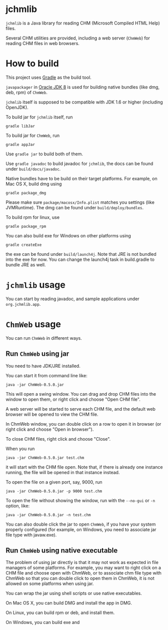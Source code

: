 # jchmlib

`jchmlib` is a Java library for reading CHM (Microsoft Compiled HTML Help) files.

Several CHM utilities are provided, 
including a web server (`ChmWeb`) for reading CHM files in web browsers.

# How to build

This project uses [Gradle](https://gradle.org/) as the build tool.

`javapackager` in [Oracle JDK 8](http://www.oracle.com/technetwork/java/javase/downloads/jdk8-downloads-2133151.html)
 is used for building native bundles (like dmg, deb, rpm) of `ChmWeb`.
 
`jchmlib` itself is supposed to be compatible with JDK 1.6 or higher (including OpenJDK).

To build jar for `jchmlib` itself, run
```
gradle libJar
```

To build jar for `ChmWeb`, run
```
gradle appJar
```

Use `gradle jar` to build both of them.

Use `gradle javadoc` to build javadoc for `jchmlib`,
the docs can be found under `build/docs/javadoc`.

Native bundles have to be build on their target platforms.
For example, on Mac OS X, build dmg using
```
gradle package_dmg
```

Please make sure `package/macosx/Info.plist` matches you settings (like JVMRuntime).
The dmg can be found under `build/deploy/bundles`.

To build rpm for linux, use
```
gradle package_rpm
```

You can also build exe for Windows on other platforms using
```
gradle createExe
```

the exe can be found under `build/launch4j`.
Note that JRE is not bundled into the exe for now.
You can change the launch4j task in build.gradle to bundle JRE as well.

# `jchmlib` usage

You can start by reading javadoc, and sample applications under `org.jchmlib.app`.

# `ChmWeb` usage

You can run `ChmWeb` in different ways.

## Run `ChmWeb` using jar

You need to have JDK/JRE installed.

You can start it from command line like:
```
java -jar ChmWeb-0.5.0.jar
```
This will open a swing window.
You can drag and drop CHM files into the window to open them,
or right click and choose "Open CHM file".

A web server will be started to serve each CHM file,
 and the default web browser will be opened to view the CHM file.

In ChmWeb window, you can double click on a row to open it in browser
(or right click and choose "Open in browser").

To close CHM files, right click and choose "Close".

When you run
```
java -jar ChmWeb-0.5.0.jar test.chm
```

it will start with the CHM file open.
Note that, if there is already one instance running,
the file will be opened in that instance instead.

To open the file on a given port, say, 9000, run
```
java -jar ChmWeb-0.5.0.jar -p 9000 test.chm
```

To open the file without showing the window,
 run with the `--no-gui` or `-n` option, like:
```
java -jar ChmWeb-0.5.0.jar -n test.chm
```

You can also double click the jar to open `ChmWeb`,
if you have your system properly configured
 (for example, on Windows, you need to associate jar file type with javaw.exe).
 
## Run `ChmWeb` using native executable

The problem of using jar directly is that it may not work as expected
in file managers of some platforms.
For example, you may want to right click on a CHM file and choose open with ChmWeb,
or to associate chm file type with ChmWeb so that you can double click to open them in ChmWeb,
it is not allowed on some platforms when using jar.

You can wrap the jar using shell scripts or use native executables.

On Mac OS X, you can build DMG and install the app in DMG.

On Linux, you can build rpm or deb, and install them.

On Windows, you can build exe and 
